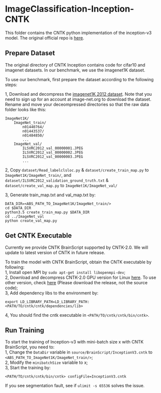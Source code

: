 # ImageClassification-Inception-CNTK

This folder contains the CNTK python implementation of the inception-v3 model. The original official repo is [here](https://github.com/Microsoft/CNTK/tree/release/2.0/Examples/Image/Classification/GoogLeNet/InceptionV3).

## Prepare Dataset

The original directory of CNTK Inception contains code for cifar10 and imagenet datasets. In our benchmark, we use the imagenet1K dataset.

To use our benchmark, first prepare the dataset according to the following steps:

1, Download and decompress the [imagenet1K 2012 dataset](http://image-net.org/challenges/LSVRC/2012/). Note that you need to sign up for an account at image-net.org to download the dataset.
Rename and move your deceompressed directories so that the raw data folder looks like this:

``` shell
ImageNet1K/
	ImageNet_train/
		n01440764/
		n01443537/
		n01484850/
		...
	ImageNet_val/
		ILSVRC2012_val_00000001.JPEG
		ILSVRC2012_val_00000002.JPEG
		ILSVRC2012_val_00000003.JPEG
		...
```

2, Copy `dataset/Read_labelclsloc.py` & `dataset/create_train_map.py` to `ImageNet1K/ImageNet_train/`, and `dataset/ILSVRC2012_validation_ground_truth.txt` & `dataset/create_val_map.py` to `ImageNet1K/ImageNet_val/`

3, Generate train_map.txt and val_map.txt by:
```shell
DATA_DIR=<ABS_PATH_TO_ImageNet1K/ImageNet_train/>
cd $DATA_DIR
python3.5 create_train_map.py $DATA_DIR
cd ../ImageNet_val
python create_val_map.py
```

## Get CNTK Executable
Currently we provide CNTK BrainScript supported by CNTK-2.0. We will update to latest version of CNTK in future release.

To train the model with CNTK BrainScript, obtain the CNTK executable by following:\
1, Install open MPI by `sudo apt-get install libopenmpi-dev`;\
2, Download and decompress CNTK-2.0 GPU version for Linux [here](https://cntk.ai/dllg-2.0.html). To use other version, check [here](https://github.com/Microsoft/CNTK/releases) (Please download the release, not the source code);\
3, Add dependency libs to the environment by:
```shell
export LD_LIBRARY_PATH=LD_LIBRARY_PATH:<PATH/TO/cntk/cntk/dependencies/lib>
```
4, You should find the cntk executable in `<PATH/TO/cntk/cntk/bin/cntk>`.

## Run Training

To start the training of Inception-v3 with mini-batch size x with CNTK BrainScript, you need to:\
1, Change the `DataDir` variable in `source/BrainScript/InceptionV3.cntk` to `<ABS_PATH_TO_ImageNet1K/ImageNet_train/>`;\
2, Modify the `minibatchSize` variable to x;\
3, Start the training by:
```shell
<PATH/TO/cntk/cntk/bin/cntk> configFile=InceptionV3.cntk
```
If you see segmentation fault, see if `ulimit -s 65536` solves the issue.

